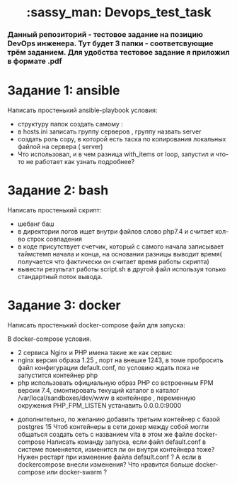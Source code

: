 <h1 align="center">
	:sassy_man: Devops_test_task
</h1>

### Данный репозиторий - тестовое задание на позицию DevOps инженера. Тут будет 3 папки - соответсвующие трём заданием. Для удобства тестовое задание я приложил в формате .pdf






# Задание 1: ansible
Написать простенький ansible-playbook условия:

- структуру папок создать самому :
- в hosts.ini записать группу серверов , группу назвать server
- создать роль copy, в которой есть таска по копирования локальных файлой на сервера
( server)
- Что использовал, и в чем разница with_items от loop, запустил и что-то не работает как
узнать подробнее?


# Задание 2: bash
Написать простенький скрипт:

- шебанг баш
- в директории логов ищет внутри файлов слово php7.4 и считает кол-во строк совпадения
- в коде присутствует счетчик, который с самого начала записывает таймстемп начала и
конца, на основании разницы выводит время( получается что фактически он считает время
работы скрипта)
- вывести результат работы script.sh в другой файл используя только стандартный поток
вывода.



# Задание 3: docker 
Написать простенький docker-compose файл для запуска: 

В docker-compose условия.
- 2 сервиса Nginx и PHP имена такие же как сервис
- nginx версия образа 1.25 , порт на внешке 1243, в томе пробросить файл конфигурации
default.conf, по условию ждать пока не запустится контейнер php
- php использовать официальную образ PHP со встроенным FPM версии 7.4, смонтировать
текущий каталог в каталог /var/local/sandboxes/dev/www в контейнере , переменную
окружения PHP_FPM_LISTEN устанавить 0.0.0.0:9000
* дополнительно, по желанию добавить третьим контейнер с базой postgres 15
Чтоб контейнеры в сети докер между собой могли общаться создать сеть с названием vita в
этом же файле docker-compose
Написать команду запуска, если файл default.conf в системе поменяется, изменится ли он
внутри контейнера тоже? Нужен рестарт при изменение файла default.conf ? А если в dockercompose внесли изменения? Что нравится больше docker-compose или docker-swarm ?

